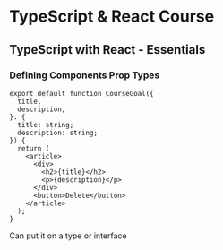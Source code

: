 
# TypeScript & React Course

## TypeScript with React - Essentials

### Defining Components Prop Types

````
export default function CourseGoal({
  title,
  description,
}: {
  title: string;
  description: string;
}) {
  return (
    <article>
      <div>
        <h2>{title}</h2>
        <p>{description}</p>
      </div>
      <button>Delete</button>
    </article>
  );
}
````

Can put it on a type or interface

#
<!--stackedit_data:
eyJoaXN0b3J5IjpbMjAyMDAyMDc0MiwxMDIyMjcwMjA5LC0xNj
Q5OTU5OTM5LDIxMjcwMjI2NiwxOTk5ODM5MzMwXX0=
-->